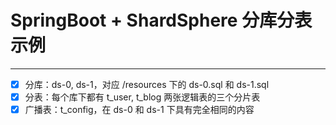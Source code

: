 # SpringBoot + ShardSphere 分库分表示例 

---

- [x] 分库：ds-0, ds-1，对应 /resources 下的 ds-0.sql 和 ds-1.sql
- [x] 分表：每个库下都有 t_user, t_blog 两张逻辑表的三个分片表
- [x] 广播表：t_config，在 ds-0 和 ds-1 下具有完全相同的内容
